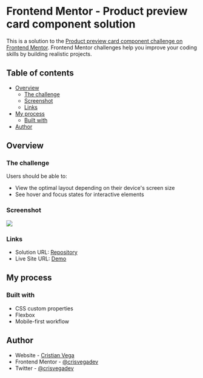 # Frontend Mentor - Product preview card component solution

This is a solution to the [Product preview card component challenge on Frontend Mentor](https://www.frontendmentor.io/challenges/product-preview-card-component-GO7UmttRfa). Frontend Mentor challenges help you improve your coding skills by building realistic projects. 

## Table of contents

- [Overview](#overview)
  - [The challenge](#the-challenge)
  - [Screenshot](#screenshot)
  - [Links](#links)
- [My process](#my-process)
  - [Built with](#built-with)
- [Author](#author)


## Overview

### The challenge

Users should be able to:

- View the optimal layout depending on their device's screen size
- See hover and focus states for interactive elements

### Screenshot

![](./screenshot.jpg)

### Links

- Solution URL: [Repository](https://github.com/crisvegadev/fm-product-preview-card-component-main)
- Live Site URL: [Demo](https://crisvegadev.github.io/fm-product-preview-card-component-main)

## My process

### Built with

- CSS custom properties
- Flexbox
- Mobile-first workflow

## Author

- Website - [Cristian Vega](https://crisvega.dev/)
- Frontend Mentor - [@crisvegadev](https://www.frontendmentor.io/profile/crisvegadev)
- Twitter - [@crisvegadev](https://www.twitter.com/crisvegadev)
